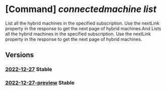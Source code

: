 # [Command] _connectedmachine list_

List all the hybrid machines in the specified subscription. Use the nextLink property in the response to get the next page of hybrid machines.And Lists all the hybrid machines in the specified subscription. Use the nextLink property in the response to get the next page of hybrid machines.

## Versions

### [2022-12-27](/Resources/mgmt-plane/L3N1YnNjcmlwdGlvbnMve30vcHJvdmlkZXJzL21pY3Jvc29mdC5oeWJyaWRjb21wdXRlL21hY2hpbmVz/2022-12-27.xml) **Stable**

<!-- mgmt-plane /subscriptions/{}/providers/microsoft.hybridcompute/machines 2022-12-27 -->
<!-- mgmt-plane /subscriptions/{}/resourcegroups/{}/providers/microsoft.hybridcompute/machines 2022-12-27 -->

### [2022-12-27-preview](/Resources/mgmt-plane/L3N1YnNjcmlwdGlvbnMve30vcHJvdmlkZXJzL21pY3Jvc29mdC5oeWJyaWRjb21wdXRlL21hY2hpbmVz/2022-12-27-preview.xml) **Stable**

<!-- mgmt-plane /subscriptions/{}/providers/microsoft.hybridcompute/machines 2022-12-27-preview -->
<!-- mgmt-plane /subscriptions/{}/resourcegroups/{}/providers/microsoft.hybridcompute/machines 2022-12-27-preview -->
